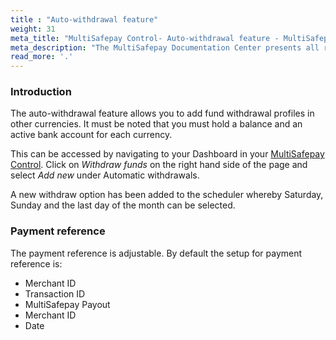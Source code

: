 ```yaml
---
title : "Auto-withdrawal feature"
weight: 31
meta_title: "MultiSafepay Control- Auto-withdrawal feature - MultiSafepay Docs"
meta_description: "The MultiSafepay Documentation Center presents all relevant information about our Plugins and API. You can also find support pages for payment methods, tools and general questions as well as the contact details of our Support and Integration Teams."
read_more: '.'
---
```


### Introduction

The auto-withdrawal feature allows you to add fund withdrawal profiles in other currencies. It must be noted that you must hold a balance and an active bank account for each currency.

This can be accessed by navigating to your Dashboard in your [MultiSafepay Control](https://merchant.multisafepay.com). Click on _Withdraw funds_ on the right hand side of the page and select _Add new_ under Automatic withdrawals.

A new withdraw option has been added to the scheduler whereby Saturday, Sunday and the last day of the month can be selected.

### Payment reference
The payment reference is adjustable. 
By default the setup for payment reference is:

* Merchant ID 
* Transaction ID 
* MultiSafepay Payout 
* Merchant ID 
* Date
